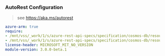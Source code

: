 ### AutoRest Configuration

> see https://aka.ms/autorest

``` yaml
azure-arm: true
require:
- /mnt/vss/_work/1/s/azure-rest-api-specs/specification/cosmos-db/resource-manager/readme.md
- /mnt/vss/_work/1/s/azure-rest-api-specs/specification/cosmos-db/resource-manager/readme.go.md
license-header: MICROSOFT_MIT_NO_VERSION
module-version: 3.0.0-beta.1
```